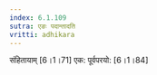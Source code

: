 ```yaml
---
index: 6.1.109
sutra: एङः पदान्तादति
vritti: adhikara
---
```


 संहितायाम् [6।1।71]  एक: पूर्वपरयो: [6।1।84] 